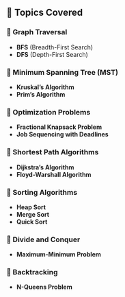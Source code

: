 ## 📌 Topics Covered

### 🔹 Graph Traversal

- **BFS** (Breadth-First Search)
- **DFS** (Depth-First Search)

### 🔹 Minimum Spanning Tree (MST)

- **Kruskal’s Algorithm**
- **Prim’s Algorithm**

### 🔹 Optimization Problems

- **Fractional Knapsack Problem**
- **Job Sequencing with Deadlines**

### 🔹 Shortest Path Algorithms

- **Dijkstra’s Algorithm**
- **Floyd-Warshall Algorithm**

### 🔹 Sorting Algorithms

- **Heap Sort**
- **Merge Sort**
- **Quick Sort**

### 🔹 Divide and Conquer

- **Maximum-Minimum Problem**

### 🔹 Backtracking

- **N-Queens Problem**
